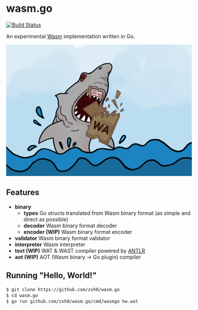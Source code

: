 # wasm.go

[![Build Status](https://travis-ci.com/zxh0/wasm.go.svg?branch=master)](https://travis-ci.com/zxh0/wasm.go)

An experimental [Wasm](https://webassembly.org/) implementation written in Go.

![jaws](jaws.png)



## Features

* **binary**
  * **types** Go structs translated from Wasm binary format (as simple and direct as possible)
  * **decoder** Wasm binary format decoder
  * **encoder (WIP)** Wasm binary format encoder
* **validator** Wasm binary format validator
* **interpreter** Wasm interpreter 
* **text (WIP)** WAT & WAST compiler powered by [ANTLR](https://www.antlr.org/)
* **aot (WIP)** AOT (Wasm binary -> Go plugin) compiler



## Running "Hello, World!"

```
$ git clone https://github.com/zxh0/wasm.go
$ cd wasm.go
$ go run github.com/zxh0/wasm.go/cmd/wasmgo hw.wat
```

